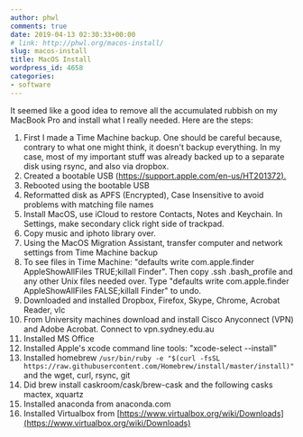 ```yaml
---
author: phwl
comments: true
date: 2019-04-13 02:30:33+00:00
# link: http://phwl.org/macos-install/
slug: macos-install
title: MacOS Install
wordpress_id: 4658
categories:
- software
---
```





It seemed like a good idea to remove all the accumulated rubbish on my MacBook Pro and install what I really needed. Here are the steps:





<!-- more -->





  1. First I made a Time Machine backup. One should be careful because, contrary to what one might think, it doesn't backup everything. In my case, most of my important stuff was already backed up to a separate disk using rsync, and also via dropbox.
  2. Created a bootable USB ([https://support.apple.com/en-us/HT201372).](https://support.apple.com/en-us/HT201372)
  3. Rebooted using the bootable USB
  4. Reformatted disk as APFS (Encrypted), Case Insensitive to avoid problems with matching file names
  5. Install MacOS, use iCloud to restore Contacts, Notes and Keychain. In Settings, make secondary click right side of trackpad.
  6. Copy music and iphoto library over.
  7. Using the MacOS Migration Assistant, transfer computer and network settings from Time Machine backup
  8. To see files in Time Machine: "defaults write com.apple.finder AppleShowAllFiles TRUE;killall Finder". Then copy .ssh .bash_profile and any other Unix files needed over. Type "defaults write com.apple.finder AppleShowAllFiles FALSE;killall Finder" to undo.
  9. Downloaded and installed Dropbox, Firefox, Skype, Chrome, Acrobat Reader, vlc
  10. From University machines download and install Cisco Anyconnect (VPN) and Adobe Acrobat. Connect to vpn.sydney.edu.au
  11. Installed MS Office
  12. Installed Apple's xcode command line tools: "xcode-select --install"
  13. Installed homebrew `/usr/bin/ruby -e "$(curl -fsSL https://raw.githubusercontent.com/Homebrew/install/master/install)"`and the wget, curl, rsync, git
  14. Did brew install caskroom/cask/brew-cask and the following casks mactex, xquartz
  15. Installed anaconda from anaconda.com
  16. Installed Virtualbox from [https://www.virtualbox.org/wiki/Downloads](https://www.virtualbox.org/wiki/Downloads)








